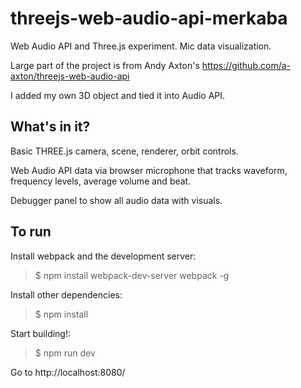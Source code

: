 # threejs-web-audio-api-merkaba
Web Audio API and Three.js experiment. Mic data visualization.

Large part of the project is from Andy Axton's https://github.com/a-axton/threejs-web-audio-api

I added my own 3D object and tied it into Audio API.

## What's in it?
Basic THREE.js camera, scene, renderer, orbit controls.

Web Audio API data via browser microphone that tracks waveform, frequency levels, average volume and beat.

Debugger panel to show all audio data with visuals.

## To run
Install webpack and the development server:

> $ npm install webpack-dev-server webpack -g

Install other dependencies:

> $ npm install

Start building!:

> $ npm run dev

Go to http://localhost:8080/
